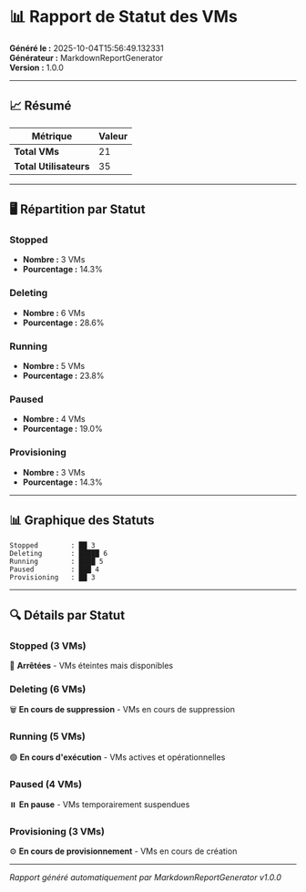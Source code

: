 # 📊 Rapport de Statut des VMs

**Généré le :** 2025-10-04T15:56:49.132331  
**Générateur :** MarkdownReportGenerator  
**Version :** 1.0.0

---

## 📈 Résumé

| Métrique | Valeur |
|----------|--------|
| **Total VMs** | 21 |
| **Total Utilisateurs** | 35 |

---

## 🖥️ Répartition par Statut

### Stopped
- **Nombre :** 3 VMs
- **Pourcentage :** 14.3%

### Deleting
- **Nombre :** 6 VMs
- **Pourcentage :** 28.6%

### Running
- **Nombre :** 5 VMs
- **Pourcentage :** 23.8%

### Paused
- **Nombre :** 4 VMs
- **Pourcentage :** 19.0%

### Provisioning
- **Nombre :** 3 VMs
- **Pourcentage :** 14.3%


---

## 📊 Graphique des Statuts

```
Stopped        : ██ 3
Deleting       : █████ 6
Running        : ████ 5
Paused         : ███ 4
Provisioning   : ██ 3
```

---

## 🔍 Détails par Statut

### Stopped (3 VMs)
🔴 **Arrêtées** - VMs éteintes mais disponibles

### Deleting (6 VMs)
🗑️ **En cours de suppression** - VMs en cours de suppression

### Running (5 VMs)
🟢 **En cours d'exécution** - VMs actives et opérationnelles

### Paused (4 VMs)
⏸️ **En pause** - VMs temporairement suspendues

### Provisioning (3 VMs)
⚙️ **En cours de provisionnement** - VMs en cours de création


---

*Rapport généré automatiquement par MarkdownReportGenerator v1.0.0*